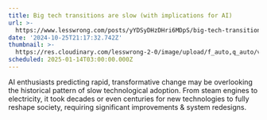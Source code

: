 ```yaml
---
title: Big tech transitions are slow (with implications for AI)
url: >-
  https://www.lesswrong.com/posts/yYDSyDHzDHri6MDpS/big-tech-transitions-are-slow-with-implications-for-ai
date: '2024-10-25T21:17:32.742Z'
thumbnail: >-
  https://res.cloudinary.com/lesswrong-2-0/image/upload/f_auto,q_auto/v1/mirroredImages/yYDSyDHzDHri6MDpS/nwrjsusdhysrm1df4rbl
scheduled: 2025-01-14T03:00:00.000Z
---
```

AI enthusiasts predicting rapid, transformative change may be overlooking the historical pattern of slow technological adoption. From steam engines to electricity, it took decades or even centuries for new technologies to fully reshape society, requiring significant improvements & system redesigns.
